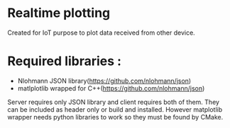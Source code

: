 # Realtime plotting
Created for IoT purpose to plot data received from other device.

# Required libraries :
 - Nlohmann JSON library(https://github.com/nlohmann/json)
 - matlplotlib wrapped for C++(https://github.com/nlohmann/json)
 
Server requires only JSON library and client requires both of them.
They can be included as header only or build and installed. However matplotlib wrapper needs python libraries to work
so they must be found by CMake.
